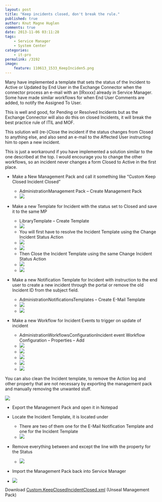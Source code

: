 ```yaml
---
layout: post
title: "Keep incidents closed, don't break the rule."
published: true
author: Knut Magne Huglen
comments: true
date: 2013-11-06 03:11:28
tags:
    - Service Manager
    - System Center
categories:
    - it-pro
permalink: /3192
image:
    feature: 110613_1533_KeepInciden5.png
---
```

Many have implemented a template that sets the status of the Incident to Active or Updated by End User in the Exchange Connector when the connector process an e-mail with an [IRxxxx] already in Service Manager. Some have made similar workflows for when End User Comments are added, to notify the Assigned To User.

This is well and good, for Pending or Resolved Incidents but as the Exchange Connector will also do this on closed Incidents, it will break the best practice rule of ITIL and MOF.

This solution will (re-)Close the incident if the status changes from Closed to anything else, and also send an e-mail to the Affected User instructing him to open a new incident.

This is just a workaround if you have implemented a solution similar to the one described at the top. I would encourage you to change the other workflows, so an incident never changes a form Closed to Active in the first place.

  * Make a New Management Pack and call it something like &#8220;Custom Keep Closed Incident Closed&#8221;
 
      * AdministrationManagement Pack – Create Management Pack
      * ![][1]

  * Make a new Template for Incident with the status set to Closed and save it to the same MP
    
      * LibraryTemplate – Create Template
      * ![][2]
      * You will first have to resolve the Incident Template using the Change Incident Status Action
      * ![][3]
      * ![][4]
      * Then Close the Incident Template using the same Change Incident Status Action
      * ![][5]
      * ![][6]

  * Make a new Notification Template for Incident with instruction to the end user to create a new incident through the portal or remove the old Incident ID from the subject field.
      
      * AdministrationNotificationsTemplates – Create E-Mail Template
      * ![][7]
      * ![][8]
  
  * Make a new Workflow for Incident Events to trigger on update of incident
      
      * AdministrationWorkflowsConfigurationIncident event Workflow Configuration – Properties – Add
      * ![][9]
      * ![][10]
      * ![][11]
      * ![][12]
      * ![][13]

You can also clean the Incident template, to remove the Action log and other property that are not necessary by exporting the management pack and manually removing the unwanted stuff.

![][14]

  * Export the Management Pack and open it in Notepad
  * Locate the Incident Template, it is located under  
    
      * There are two of them one for the E-Mail Notification Template and one for the Incident Template
      * ![][15]
  
  * Remove everything between  and  except the line with the property for the Status

      * ![][16]
    
  * Import the Management Pack back into Service Manager
  * ![][17]

Download [Custom.KeepClosedIncidentClosed.xml][18] (Unseal Management Pack)

[1]: /assets/2013-11-06_KeepInciden1.png
[2]: /assets/2013-11-06_KeepInciden2.png
[3]: /assets/2013-11-06_KeepInciden3.png
[4]: /assets/2013-11-06_KeepInciden4.png
[5]: /assets/2013-11-06_KeepInciden5.png
[6]: /assets/2013-11-06_KeepInciden6.png
[7]: /assets/2013-11-06_KeepInciden7.png
[8]: /assets/2013-11-06_KeepInciden8.png
[9]: /assets/2013-11-06_KeepInciden9.png
[10]: /assets/2013-11-06_KeepInciden10.png
[11]: /assets/2013-11-06_KeepInciden11.png
[12]: /assets/2013-11-06_KeepInciden12.png
[13]: /assets/2013-11-06_KeepInciden13.png
[14]: /assets/2013-11-06_KeepInciden14.png
[15]: /assets/2013-11-06_KeepInciden15.png
[16]: /assets/2013-11-06_KeepInciden16.png
[17]: /assets/2013-11-06_KeepInciden17.png
[18]: https://gist.github.com/kmhuglen/f96003fe9eabc06bd528730fc05eab4d